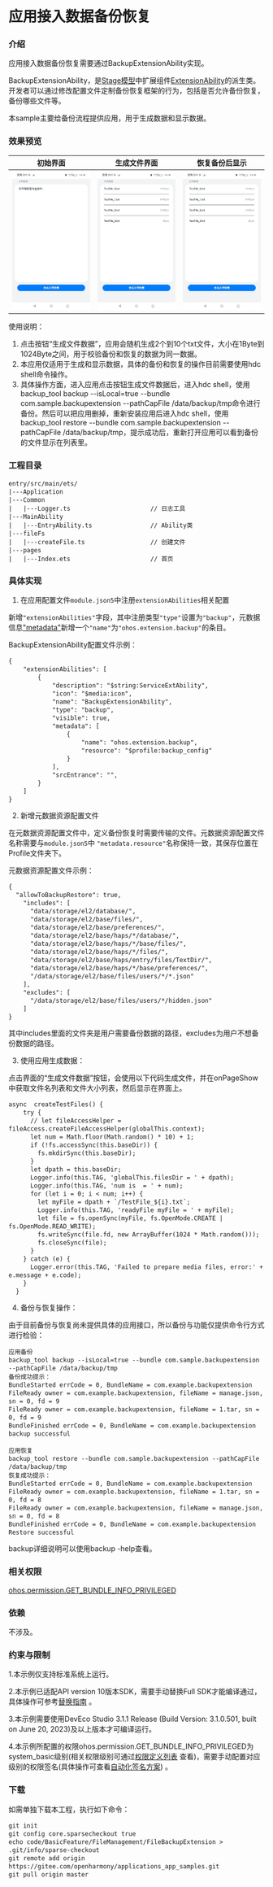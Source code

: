 # 应用接入数据备份恢复

### 介绍

应用接入数据备份恢复需要通过BackupExtensionAbility实现。

BackupExtensionAbility，是[Stage模型](https://gitee.com/openharmony/docs/blob/master/zh-cn/application-dev/application-models/stage-model-development-overview.md)中扩展组件[ExtensionAbility](https://gitee.com/openharmony/docs/blob/master/zh-cn/application-dev/application-models/extensionability-overview.md)的派生类。开发者可以通过修改配置文件定制备份恢复框架的行为，包括是否允许备份恢复，备份哪些文件等。

本sample主要给备份流程提供应用，用于生成数据和显示数据。

### 效果预览

|初始界面|生成文件界面|恢复备份后显示|
|--------------------------------|--------------------------------|--------------------------------|
|![](screenshots/mainEntry.jpeg)|![](screenshots/fileList.jpeg)|![](screenshots/fileList.jpeg)|

使用说明：

1. 点击按钮“生成文件数据”，应用会随机生成2个到10个txt文件，大小在1Byte到1024Byte之间，用于校验备份和恢复的数据为同一数据。
2. 本应用仅适用于生成和显示数据，具体的备份和恢复的操作目前需要使用hdc shell命令操作。
3. 具体操作方面，进入应用点击按钮生成文件数据后，进入hdc shell，使用backup_tool backup --isLocal=true --bundle com.sample.backupextension  --pathCapFile /data/backup/tmp命令进行备份。然后可以把应用删掉，重新安装应用后进入hdc shell，使用backup_tool restore --bundle com.sample.backupextension --pathCapFile /data/backup/tmp，提示成功后，重新打开应用可以看到备份的文件显示在列表里。

### 工程目录
```
entry/src/main/ets/
|---Application
|---Common
|   |---Logger.ts                      // 日志工具
|---MainAbility
|   |---EntryAbility.ts                // Ability类
|---fileFs
|   |---createFile.ts                  // 创建文件
|---pages
|   |---Index.ets                      // 首页
```
### 具体实现

1. 在应用配置文件`module.json5`中注册`extensionAbilities`相关配置

新增`"extensionAbilities"`字段，其中注册类型`"type"`设置为`"backup"`，元数据信息["metadata"](https://gitee.com/openharmony/docs/blob/master/zh-cn/application-dev/reference/apis/js-apis-bundleManager-metadata.md)新增一个`"name"`为`"ohos.extension.backup"`的条目。

BackupExtensionAbility配置文件示例：

```
{
    "extensionAbilities": [
        {
            "description": "$string:ServiceExtAbility",
            "icon": "$media:icon",
            "name": "BackupExtensionAbility",
            "type": "backup",
            "visible": true,
            "metadata": [
                {
                    "name": "ohos.extension.backup",
                    "resource": "$profile:backup_config"
                }
            ],
            "srcEntrance": "",
        }      
    ]
}
```

2. 新增元数据资源配置文件

在元数据资源配置文件中，定义备份恢复时需要传输的文件。元数据资源配置文件名称需要与`module.json5`中 `"metadata.resource"`名称保持一致，其保存位置在Profile文件夹下。

元数据资源配置文件示例：

```
{
  "allowToBackupRestore": true,
    "includes": [
      "data/storage/el2/database/",
      "data/storage/el2/base/files/",
      "data/storage/el2/base/preferences/",
      "data/storage/el2/base/haps/*/database/",
      "data/storage/el2/base/haps/*/base/files/",
      "data/storage/el2/base/haps/*/files/",
      "data/storage/el2/base/haps/entry/files/TextDir/",
      "data/storage/el2/base/haps/*/base/preferences/",
      "/data/storage/el2/base/files/users/*/*.json"
    ],
    "excludes": [
      "/data/storage/el2/base/files/users/*/hidden.json"
    ]
}
```

其中includes里面的文件夹是用户需要备份数据的路径，excludes为用户不想备份数据的路径。

3. 使用应用生成数据：

点击界面的“生成文件数据”按钮，会使用以下代码生成文件，并在onPageShow中获取文件名列表和文件大小列表，然后显示在界面上。

```
async  createTestFiles() {
    try {
      // let fileAccessHelper = fileAccess.createFileAccessHelper(globalThis.context);
      let num = Math.floor(Math.random() * 10) + 1;
      if (!fs.accessSync(this.baseDir)) {
        fs.mkdirSync(this.baseDir);
      }
      let dpath = this.baseDir;
      Logger.info(this.TAG, 'globalThis.filesDir = ' + dpath);
      Logger.info(this.TAG, 'num is  = ' + num);
      for (let i = 0; i < num; i++) {
        let myFile = dpath + `/TestFile_${i}.txt`;
        Logger.info(this.TAG, 'readyFile myFile = ' + myFile);
        let file = fs.openSync(myFile, fs.OpenMode.CREATE | fs.OpenMode.READ_WRITE);
        fs.writeSync(file.fd, new ArrayBuffer(1024 * Math.random()));
        fs.closeSync(file);
      }
    } catch (e) {
      Logger.error(this.TAG, 'Failed to prepare media files, error:' + e.message + e.code);
    }
  }
```

4. 备份与恢复操作：

由于目前备份与恢复尚未提供具体的应用接口，所以备份与功能仅提供命令行方式进行检验：

```
应用备份
backup_tool backup --isLocal=true --bundle com.sample.backupextension  --pathCapFile /data/backup/tmp
备份成功提示：
BundleStarted errCode = 0, BundleName = com.example.backupextension
FileReady owner = com.example.backupextension, fileName = manage.json, sn = 0, fd = 9
FileReady owner = com.example.backupextension, fileName = 1.tar, sn = 0, fd = 9
BundleFinished errCode = 0, BundleName = com.example.backupextension
backup successful

应用恢复
backup_tool restore --bundle com.sample.backupextension --pathCapFile /data/backup/tmp
恢复成功提示：
BundleStarted errCode = 0, BundleName = com.example.backupextension
FileReady owner = com.example.backupextension, fileName = 1.tar, sn = 0, fd = 8
FileReady owner = com.example.backupextension, fileName = manage.json, sn = 0, fd = 8
BundleFinished errCode = 0, BundleName = com.example.backupextension
Restore successful
```

backup详细说明可以使用backup -help查看。



### 相关权限

[ohos.permission.GET_BUNDLE_INFO_PRIVILEGED](https://gitee.com/openharmony/docs/blob/master/zh-cn/application-dev/security/permission-list.md#ohospermissionget_bundle_info_privileged)



### 依赖

不涉及。

### 约束与限制

1.本示例仅支持标准系统上运行。

2.本示例已适配API version 10版本SDK，需要手动替换Full SDK才能编译通过，具体操作可参考[替换指南](https://docs.openharmony.cn/pages/v3.2/zh-cn/application-dev/quick-start/full-sdk-switch-guide.md/) 。

3.本示例需要使用DevEco Studio 3.1.1 Release (Build Version: 3.1.0.501, built on June 20, 2023)及以上版本才可编译运行。

4.本示例所配置的权限ohos.permission.GET_BUNDLE_INFO_PRIVILEGED为system_basic级别(相关权限级别可通过[权限定义列表](https://gitee.com/openharmony/docs/blob/master/zh-cn/application-dev/security/permission-list.md) 查看)，需要手动配置对应级别的权限签名(具体操作可查看[自动化签名方案](https://docs.openharmony.cn/pages/v3.2/zh-cn/application-dev/security/hapsigntool-overview.md/)) 。



### 下载

如需单独下载本工程，执行如下命令：
```
git init
git config core.sparsecheckout true
echo code/BasicFeature/FileManagement/FileBackupExtension > .git/info/sparse-checkout
git remote add origin https://gitee.com/openharmony/applications_app_samples.git
git pull origin master

```
